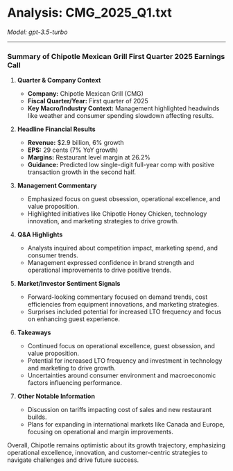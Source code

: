 # Analysis: CMG_2025_Q1.txt

*Model: gpt-3.5-turbo*

---

### Summary of Chipotle Mexican Grill First Quarter 2025 Earnings Call

1. **Quarter & Company Context**
   - **Company:** Chipotle Mexican Grill (CMG)
   - **Fiscal Quarter/Year:** First quarter of 2025
   - **Key Macro/Industry Context:** Management highlighted headwinds like weather and consumer spending slowdown affecting results.

2. **Headline Financial Results**
   - **Revenue:** $2.9 billion, 6% growth
   - **EPS:** 29 cents (7% YoY growth)
   - **Margins:** Restaurant level margin at 26.2%
   - **Guidance:** Predicted low single-digit full-year comp with positive transaction growth in the second half.

3. **Management Commentary**
   - Emphasized focus on guest obsession, operational excellence, and value proposition.
   - Highlighted initiatives like Chipotle Honey Chicken, technology innovation, and marketing strategies to drive growth.

4. **Q&A Highlights**
   - Analysts inquired about competition impact, marketing spend, and consumer trends.
   - Management expressed confidence in brand strength and operational improvements to drive positive trends.

5. **Market/Investor Sentiment Signals**
   - Forward-looking commentary focused on demand trends, cost efficiencies from equipment innovations, and marketing strategies.
   - Surprises included potential for increased LTO frequency and focus on enhancing guest experience.

6. **Takeaways**
   - Continued focus on operational excellence, guest obsession, and value proposition.
   - Potential for increased LTO frequency and investment in technology and marketing to drive growth.
   - Uncertainties around consumer environment and macroeconomic factors influencing performance.

7. **Other Notable Information**
   - Discussion on tariffs impacting cost of sales and new restaurant builds.
   - Plans for expanding in international markets like Canada and Europe, focusing on operational and margin improvements.

Overall, Chipotle remains optimistic about its growth trajectory, emphasizing operational excellence, innovation, and customer-centric strategies to navigate challenges and drive future success.